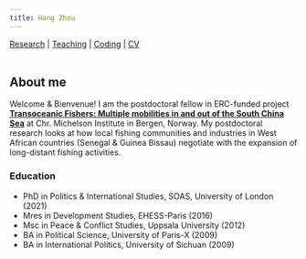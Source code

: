 ```yaml
---
title: Hang Zhou
---
```




<div class="topnav">
  <a href="Research">Research</a>
   <span class="separator">  |  </span>
  <a href="Teaching">Teaching</a>
   <span class="separator">  |  </span>
  <a href="Coding">Coding</a>
   <span class="separator">  |  </span>
  <a href="CV">CV</a>
   
</div>

<br>

## About me

Welcome & Bienvenue! I am the postdoctoral fellow in ERC-funded project **[Transoceanic Fishers: Multiple mobilities in and out of the South China Sea](https://www.cmi.no/projects/2195-transoceanic-fishers-multiple-mobilities-in-and-out-of-the-south-china-sea)** at Chr. Michelson Institute in Bergen, Norway. My postdoctoral research looks at how local fishing communities and industries in West African countries (Senegal & Guinea Bissau) negotiate with the expansion of long-distant fishing activities. 


### Education
  * PhD in Politics & International Studies, SOAS, University of London (2021)
  * Mres in Development Studies, EHESS-Paris (2016)
  * Msc in Peace & Conflict Studies, Uppsala University (2012)
  * BA in Political Science, University of Paris-X (2009)
  * BA in International Politics, University of Sichuan (2009)
  





